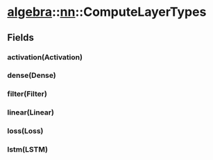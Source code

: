 # [algebra](/libs/algebra/)::[nn](/libs/algebra/nn/)::ComputeLayerTypes

## Fields

### activation(Activation)

### dense(Dense)

### filter(Filter)

### linear(Linear)

### loss(Loss)

### lstm(LSTM)

